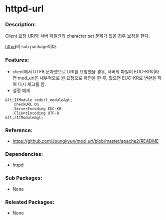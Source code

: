 # httpd-url

### Description:

Client 요청 URI와 서버 파일간의 character set 문제가 있을 경우 보정을 한다.

[httpd](pkg-base-httpd.md)의 sub package이다.

### Features:

* client에서 UTF8 문자셋으로 URI를 요청했을 경우, 서버의 파일이 EUC-KR이라면 mod_url은 내부적으로 원 요청으로 확인을 한 후, 없으면 EUC-KR로 변환을 하여 다시 체크를 함.
* 설정 예제

```httpd
&lt;IfModule redurl_module&gt;
    CheckURL On
    ServerEncoding EUC-KR
    ClientEncoding UTF-8
&lt;/IfModule&gt;
```

### Reference:

* https://github.com/Joungkyun/mod_url/blob/master/apache2/README

### Dependencies:
* [httpd](pkg-base-httpd.md)

### Sub Packages:
* None

### Releated Packages:
* None